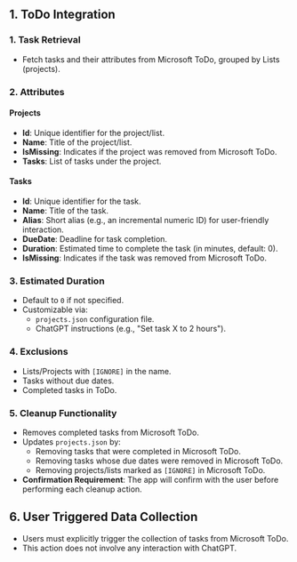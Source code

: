 ﻿## 1. ToDo Integration

### 1. Task Retrieval
- Fetch tasks and their attributes from Microsoft ToDo, grouped by Lists (projects).

### 2. Attributes
#### Projects
- **Id**: Unique identifier for the project/list.
- **Name**: Title of the project/list.
- **IsMissing**: Indicates if the project was removed from Microsoft ToDo.
- **Tasks**: List of tasks under the project.

#### Tasks
- **Id**: Unique identifier for the task.
- **Name**: Title of the task.
- **Alias**: Short alias (e.g., an incremental numeric ID) for user-friendly interaction.
- **DueDate**: Deadline for task completion.
- **Duration**: Estimated time to complete the task (in minutes, default: 0).
- **IsMissing**: Indicates if the task was removed from Microsoft ToDo.

### 3. Estimated Duration
- Default to `0` if not specified.
- Customizable via:
  - `projects.json` configuration file.
  - ChatGPT instructions (e.g., "Set task X to 2 hours").

### 4. Exclusions
- Lists/Projects with `[IGNORE]` in the name.
- Tasks without due dates.
- Completed tasks in ToDo.

### 5. Cleanup Functionality
- Removes completed tasks from Microsoft ToDo.
- Updates `projects.json` by:
  - Removing tasks that were completed in Microsoft ToDo.
  - Removing tasks whose due dates were removed in Microsoft ToDo.
  - Removing projects/lists marked as `[IGNORE]` in Microsoft ToDo.
- **Confirmation Requirement**: The app will confirm with the user before performing each cleanup action.

## 6. User Triggered Data Collection
- Users must explicitly trigger the collection of tasks from Microsoft ToDo.
- This action does not involve any interaction with ChatGPT.

